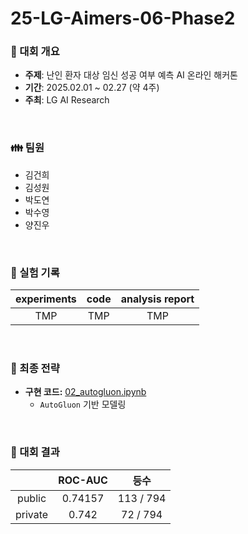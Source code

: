 # 25-LG-Aimers-06-Phase2
### 📢 대회 개요
- **주제**: 난인 환자 대상 임신 성공 여부 예측 AI 온라인 해커톤
- **기간**: 2025.02.01 ~ 02.27 (약 4주)
- **주최**: LG AI Research
<br>

### 👪 팀원
- 김건희
- 김성원
- 박도연
- 박수영
- 양진우
<br>

### 📝 실험 기록
| experiments | code | analysis report |
| :-: | :-: | :-: |
| TMP | TMP | TMP |
<br>

### 🔬 최종 전략
- **구현 코드:** [02_autogluon.ipynb](https://github.com/nstalways/25-LG-Aimers-06-Phase2/blob/main/main/02_autogluon.ipynb)
  - `AutoGluon` 기반 모델링
<br>

### 🏅 대회 결과
|  | ROC-AUC | 등수 |
| :-: | :-: | :-: |
| public | 0.74157 | 113 / 794 |
| private | 0.742 | 72 / 794 |
<br>
